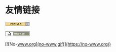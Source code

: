 # 友情链接

[![Vanilla JS](vanilla-js.png)](http://vanilla-js.com/)

[![hacker emblem](hacker-glider.png)](https://www.catb.org/hacker-emblem/)

[![No-www.org](no-www.gif)](https://no-www.org/)

